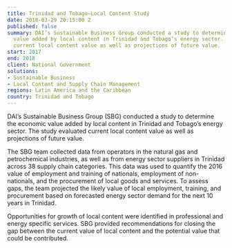 ```yaml
---
title: Trinidad and Tobago—Local Content Study
date: 2018-03-29 20:15:00 Z
published: false
summary: DAI’s Sustainable Business Group conducted a study to determine the economic
  value added by local content in Trinidad and Tobago’s energy sector. The study evaluated
  current local content value as well as projections of future value.
start: 2017
end: 2018
client: National Government
solutions:
- Sustainable Business
- Local Content and Supply Chain Management
regions: Latin America and the Caribbean
country: Trinidad and Tobago
---
```


DAI’s Sustainable Business Group (SBG) conducted a study to determine the economic value added by local content in Trinidad and Tobago’s energy sector. The study evaluated current local content value as well as projections of future value.

The SBG team collected data from operators in the natural gas and petrochemical industries, as well as from energy sector suppliers in Trinidad across 38 supply chain categories. This data was used to quantify the 2016 value of employment and training of nationals, employment of non-nationals, and the procurement of local goods and services. To assess gaps, the team projected the likely value of local employment, training, and procurement based on forecasted energy sector demand for the next 10 years in Trinidad.

Opportunities for growth of local content were identified in professional and energy specific services. SBG provided recommendations for closing the gap between the current value of local content and the potential value that could be contributed.